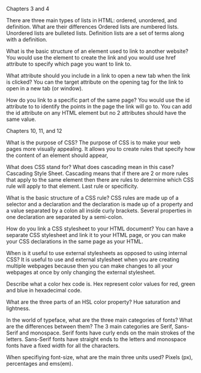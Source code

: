 Chapters 3 and 4

There are three main types of lists in HTML: ordered, unordered, and definition. What are their differences
  Ordered lists are numbered lists. Unordered lists are bulleted lists. Definition lists are a set of terms along with a definition.

What is the basic structure of an element used to link to another website?
 You would use the <a></a> element to create the link and you would use href attribute to specify which page you want to link to.

What attribute should you include in a link to open a new tab when the link is clicked?
  You can the target attribute on the opening <a></a> tag for the link to open in a new tab (or window).

How do you link to a specific part of the same page?
  You would use the id attribute to to identify the points in the page the link will go to. You can add the id attribute on any HTML element but no 2 attributes should have the same value.

Chapters 10, 11, and 12

What is the purpose of CSS?
  The purpose of CSS is to make your web pages more visually appealing. It allows you to create rules that specify how the content of an element should appear,

What does CSS stand for? What does cascading mean in this case?
  Cascading Style Sheet. Cascading means that if there are 2 or more rules that apply to the same element then there are rules to determine which CSS rule will apply to that element. Last rule or specificity.

What is the basic structure of a CSS rule?
  CSS rules are made up of a selector and a declaration and the declaration is made up of a property and a value separated by a colon all inside curly brackets. Several properties in one declaration are separated by a semi-colon.

How do you link a CSS stylesheet to your HTML document?
  You can have a separate CSS stylesheet and link it to your HTML page, or you can make your CSS declarations in the same page as your HTML.

When is it useful to use external stylesheets as opposed to using internal CSS?
  It is useful to use and external stylesheet when you are creating multiple webpages because then you can make changes to all your webpages at once by only changing the external stylesheet.

Describe what a color hex code is.
  Hex represent color values for red, green and blue in hexadecimal code.

What are the three parts of an HSL color property?
  Hue saturation and lightness.

In the world of typeface, what are the three main categories of fonts? What are the differences between them?
  The 3 main categories are Serif, Sans-Serif and monospace. Serif fonts have curly ends on the main strokes of the letters. Sans-Serif fonts have straight ends to the letters and monospace fonts have a fixed width for all the characters.

When specifiying font-size, what are the main three units used?
  Pixels (px), percentages and ems(em).
